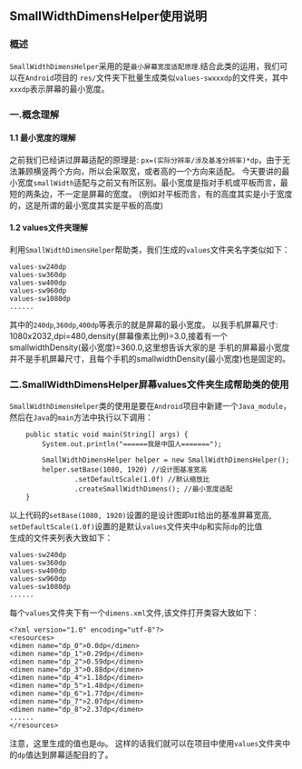 ## SmallWidthDimensHelper使用说明

### 概述
`SmallWidthDimensHelper`采用的是`最小屏幕宽度适配原理`.结合此类的运用，我们可以在`Android`项目的
`res/`文件夹下批量生成类似`values-swxxxdp`的文件夹，其中`xxxdp`表示屏幕的最小宽度。

### 一.概念理解
#### 1.1 最小宽度的理解
之前我们已经讲过屏幕适配的原理是: `px=(实际分辨率/涉及基准分辨率)*dp`，由于无法兼顾横竖两个方向，所以会采取宽，或者高的一个方向来适配。
今天要讲的最小宽度`smallWidth`适配与之前又有所区别。最小宽度是指对手机或平板而言，最短的两条边，不一定是屏幕的宽度。
(例如对平板而言，有的高度其实是小于宽度的，这是所谓的最小宽度其实是平板的高度)
#### 1.2 values文件夹理解
利用`SmallWidthDimensHelper`帮助类，我们生成的`values`文件夹名字类似如下： 
```
values-sw240dp
values-sw360dp
values-sw400dp
values-sw960dp
values-sw1080dp
......
```
其中的`240dp`,`360dp`,`400dp`等表示的就是屏幕的最小宽度。
以我手机屏幕尺寸: 1080x2032,dpi=480,density(屏幕像素比例)=3.0,接着有一个smallwidthDensity(最小宽度)=360.0,这里想告诉大家的是
手机的屏幕最小宽度并不是手机屏幕尺寸，且每个手机的smallwidthDensity(最小宽度)也是固定的。
### 二.SmallWidthDimensHelper屏幕values文件夹生成帮助类的使用
`SmallWidthDimensHelper`类的使用是要在`Android`项目中新建一个`Java_module`，然后在`Java`的`main`方法中执行以下调用： 
```
    public static void main(String[] args) {
        System.out.println("======我是中国人=======");

        SmallWidthDimensHelper helper = new SmallWidthDimensHelper();
        helper.setBase(1080, 1920) //设计图基准宽高
                .setDefaultScale(1.0f) //默认缩放比
                .createSmallWidthDimens(); //最小宽度适配
    }
```
以上代码的`setBase(1080, 1920)`设置的是设计图即`UI`给出的基准屏幕宽高, `setDefaultScale(1.0f)`设置的是默认`values`文件夹中`dp`和实际`dp`的比值  
生成的文件夹列表大致如下：
```
values-sw240dp
values-sw360dp
values-sw400dp
values-sw960dp
values-sw1080dp
......
```
每个`values`文件夹下有一个`dimens.xml`文件,该文件打开类容大致如下：
```
<?xml version="1.0" encoding="utf-8"?>
<resources>
<dimen name="dp_0">0.0dp</dimen>
<dimen name="dp_1">0.29dp</dimen>
<dimen name="dp_2">0.59dp</dimen>
<dimen name="dp_3">0.88dp</dimen>
<dimen name="dp_4">1.18dp</dimen>
<dimen name="dp_5">1.48dp</dimen>
<dimen name="dp_6">1.77dp</dimen>
<dimen name="dp_7">2.07dp</dimen>
<dimen name="dp_8">2.37dp</dimen>
......
</resources>
```
注意，这里生成的值也是`dp`。
这样的话我们就可以在项目中使用`values`文件夹中的`dp`值达到屏幕适配目的了。


